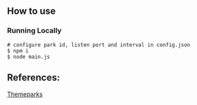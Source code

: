 ## How to use
### Running Locally
```
# configure park id, listen port and interval in config.json
$ npm i
$ node main.js
```
## References:
[Themeparks](https://github.com/cubehouse/themeparks)

